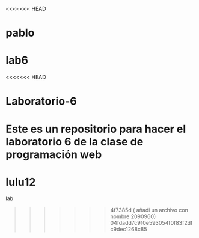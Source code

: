 <<<<<<< HEAD
# pablo
lab6
=======
<<<<<<< HEAD
# Laboratorio-6
Este es un repositorio para hacer el laboratorio 6 de la clase de programación web
=======
# lulu12
lab
>>>>>>> 4f7385d ( añadi un archivo con nombre 2090960)
>>>>>>> 04fdadd7c910e593054f0f83f2dfc9dec1268c85
